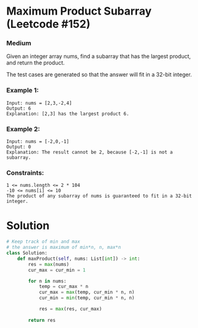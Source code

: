 Maximum Product Subarray (Leetcode #152)
===============================
### Medium

Given an integer array nums, find a subarray that has the largest product, and return the product.

The test cases are generated so that the answer will fit in a 32-bit integer.

 

### Example 1:
```
Input: nums = [2,3,-2,4]
Output: 6
Explanation: [2,3] has the largest product 6.
```

### Example 2:
```
Input: nums = [-2,0,-1]
Output: 0
Explanation: The result cannot be 2, because [-2,-1] is not a subarray.
 ```

### Constraints:
```
1 <= nums.length <= 2 * 104
-10 <= nums[i] <= 10
The product of any subarray of nums is guaranteed to fit in a 32-bit integer.
 ```


Solution
========

```python
# Keep track of min and max
# the answer is maximum of min*n, n, max*n
class Solution:
    def maxProduct(self, nums: List[int]) -> int:
        res = max(nums)
        cur_max = cur_min = 1

        for n in nums:
            temp = cur_max * n
            cur_max = max(temp, cur_min * n, n)
            cur_min = min(temp, cur_min * n, n)

            res = max(res, cur_max)
        
        return res
```
